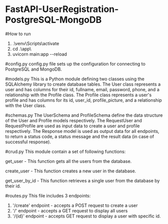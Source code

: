 # FastAPI-UserRegistration-PostgreSQL-MongoDB

#How to run
1. .\venv\Scripts\activate
2. cd .\app\
3. uvicorn main:app --reload

#config.py 
config.py file sets up the configuration for connecting to PostgreSQL and MongoDB.

#models.py
This is a Python module defining two classes using the SQLAlchemy library to create database tables. The User class represents a user and has columns for their id, fullname, email, password, phone, and a relationship with the Profile class. The Profile class represents a user's profile and has columns for its id, user_id, profile_picture, and a relationship with the User class.

#schemas.py
The UserSchema and ProfileSchema define the data structure of the User and Profile models respectively. The RequestUser and RequestProfile are used as input data to create a user and profile respectively. The Response model is used as output data for all endpoints, to return a status code, a status message and the result data (in case of successful response).

#crud.py
This module contain a set of following functions:

get_user - This function gets all the users from the database.

create_user - This function creates a new user in the database.

get_user_by_id - This function retrieves a single user from the database by their id.

#routes.py 
This file includes 3 endpoints:
1. '/create' endpoint - accepts a POST request to create a user
2. '/' endpoint - accepts a GET request to display all users
3. '/{id}' endpoint - accepts GET request to display a user with specific id.

